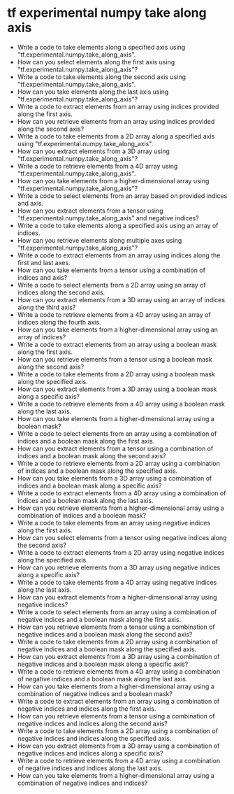 # tf experimental numpy take along axis

- Write a code to take elements along a specified axis using "tf.experimental.numpy.take_along_axis".
- How can you select elements along the first axis using "tf.experimental.numpy.take_along_axis"?
- Write a code to take elements along the second axis using "tf.experimental.numpy.take_along_axis".
- How can you take elements along the last axis using "tf.experimental.numpy.take_along_axis"?
- Write a code to extract elements from an array using indices provided along the first axis.
- How can you retrieve elements from an array using indices provided along the second axis?
- Write a code to take elements from a 2D array along a specified axis using "tf.experimental.numpy.take_along_axis".
- How can you extract elements from a 3D array using "tf.experimental.numpy.take_along_axis"?
- Write a code to retrieve elements from a 4D array using "tf.experimental.numpy.take_along_axis".
- How can you take elements from a higher-dimensional array using "tf.experimental.numpy.take_along_axis"?
- Write a code to select elements from an array based on provided indices and axis.
- How can you extract elements from a tensor using "tf.experimental.numpy.take_along_axis" and negative indices?
- Write a code to take elements along a specified axis using an array of indices.
- How can you retrieve elements along multiple axes using "tf.experimental.numpy.take_along_axis"?
- Write a code to extract elements from an array using indices along the first and last axes.
- How can you take elements from a tensor using a combination of indices and axis?
- Write a code to select elements from a 2D array using an array of indices along the second axis.
- How can you extract elements from a 3D array using an array of indices along the third axis?
- Write a code to retrieve elements from a 4D array using an array of indices along the fourth axis.
- How can you take elements from a higher-dimensional array using an array of indices?
- Write a code to extract elements from an array using a boolean mask along the first axis.
- How can you retrieve elements from a tensor using a boolean mask along the second axis?
- Write a code to take elements from a 2D array using a boolean mask along the specified axis.
- How can you extract elements from a 3D array using a boolean mask along a specific axis?
- Write a code to retrieve elements from a 4D array using a boolean mask along the last axis.
- How can you take elements from a higher-dimensional array using a boolean mask?
- Write a code to select elements from an array using a combination of indices and a boolean mask along the first axis.
- How can you extract elements from a tensor using a combination of indices and a boolean mask along the second axis?
- Write a code to retrieve elements from a 2D array using a combination of indices and a boolean mask along the specified axis.
- How can you take elements from a 3D array using a combination of indices and a boolean mask along a specific axis?
- Write a code to extract elements from a 4D array using a combination of indices and a boolean mask along the last axis.
- How can you retrieve elements from a higher-dimensional array using a combination of indices and a boolean mask?
- Write a code to take elements from an array using negative indices along the first axis.
- How can you select elements from a tensor using negative indices along the second axis?
- Write a code to extract elements from a 2D array using negative indices along the specified axis.
- How can you retrieve elements from a 3D array using negative indices along a specific axis?
- Write a code to take elements from a 4D array using negative indices along the last axis.
- How can you extract elements from a higher-dimensional array using negative indices?
- Write a code to select elements from an array using a combination of negative indices and a boolean mask along the first axis.
- How can you retrieve elements from a tensor using a combination of negative indices and a boolean mask along the second axis?
- Write a code to take elements from a 2D array using a combination of negative indices and a boolean mask along the specified axis.
- How can you extract elements from a 3D array using a combination of negative indices and a boolean mask along a specific axis?
- Write a code to retrieve elements from a 4D array using a combination of negative indices and a boolean mask along the last axis.
- How can you take elements from a higher-dimensional array using a combination of negative indices and a boolean mask?
- Write a code to extract elements from an array using a combination of negative indices and indices along the first axis.
- How can you retrieve elements from a tensor using a combination of negative indices and indices along the second axis?
- Write a code to take elements from a 2D array using a combination of negative indices and indices along the specified axis.
- How can you extract elements from a 3D array using a combination of negative indices and indices along a specific axis?
- Write a code to retrieve elements from a 4D array using a combination of negative indices and indices along the last axis.
- How can you take elements from a higher-dimensional array using a combination of negative indices and indices?